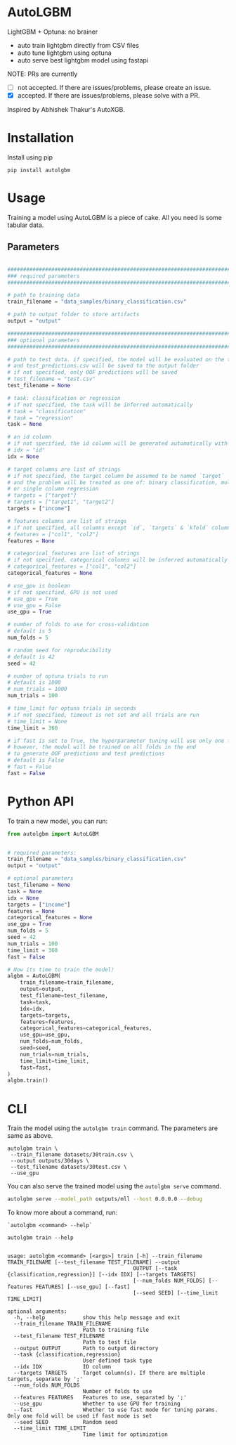 # AutoLGBM


LightGBM + Optuna:  no brainer

- auto train lightgbm directly from CSV files
- auto tune lightgbm using optuna
- auto serve best lightgbm model using fastapi

NOTE: PRs are currently
- [ ] not accepted. If there are issues/problems, please create an issue.
- [x] accepted. If there are issues/problems, please solve with a PR.

Inspired by Abhishek Thakur's AutoXGB.

# Installation

Install using pip

    pip install autolgbm


# Usage
Training a model using AutoLGBM is a piece of cake. All you need is some tabular data.

## Parameters

```python

###############################################################################
### required parameters
###############################################################################

# path to training data
train_filename = "data_samples/binary_classification.csv"

# path to output folder to store artifacts
output = "output"

###############################################################################
### optional parameters
###############################################################################

# path to test data. if specified, the model will be evaluated on the test data
# and test_predictions.csv will be saved to the output folder
# if not specified, only OOF predictions will be saved
# test_filename = "test.csv"
test_filename = None

# task: classification or regression
# if not specified, the task will be inferred automatically
# task = "classification"
# task = "regression"
task = None

# an id column
# if not specified, the id column will be generated automatically with the name `id`
# idx = "id"
idx = None

# target columns are list of strings
# if not specified, the target column be assumed to be named `target`
# and the problem will be treated as one of: binary classification, multiclass classification,
# or single column regression
# targets = ["target"]
# targets = ["target1", "target2"]
targets = ["income"]

# features columns are list of strings
# if not specified, all columns except `id`, `targets` & `kfold` columns will be used
# features = ["col1", "col2"]
features = None

# categorical_features are list of strings
# if not specified, categorical columns will be inferred automatically
# categorical_features = ["col1", "col2"]
categorical_features = None

# use_gpu is boolean
# if not specified, GPU is not used
# use_gpu = True
# use_gpu = False
use_gpu = True

# number of folds to use for cross-validation
# default is 5
num_folds = 5

# random seed for reproducibility
# default is 42
seed = 42

# number of optuna trials to run
# default is 1000
# num_trials = 1000
num_trials = 100

# time_limit for optuna trials in seconds
# if not specified, timeout is not set and all trials are run
# time_limit = None
time_limit = 360

# if fast is set to True, the hyperparameter tuning will use only one fold
# however, the model will be trained on all folds in the end
# to generate OOF predictions and test predictions
# default is False
# fast = False
fast = False
```

# Python API

To train a new model, you can run:

```python
from autolgbm import AutoLGBM


# required parameters:
train_filename = "data_samples/binary_classification.csv"
output = "output"

# optional parameters
test_filename = None
task = None
idx = None
targets = ["income"]
features = None
categorical_features = None
use_gpu = True
num_folds = 5
seed = 42
num_trials = 100
time_limit = 360
fast = False

# Now its time to train the model!
algbm = AutoLGBM(
    train_filename=train_filename,
    output=output,
    test_filename=test_filename,
    task=task,
    idx=idx,
    targets=targets,
    features=features,
    categorical_features=categorical_features,
    use_gpu=use_gpu,
    num_folds=num_folds,
    seed=seed,
    num_trials=num_trials,
    time_limit=time_limit,
    fast=fast,
)
algbm.train()
```

# CLI

Train the model using the `autolgbm train` command. The parameters are same as above.

```
autolgbm train \
 --train_filename datasets/30train.csv \
 --output outputs/30days \
 --test_filename datasets/30test.csv \
 --use_gpu
```

You can also serve the trained model using the `autolgbm serve` command.

```bash
autolgbm serve --model_path outputs/mll --host 0.0.0.0 --debug
```

To know more about a command, run:

    `autolgbm <command> --help` 

```
autolgbm train --help


usage: autolgbm <command> [<args>] train [-h] --train_filename TRAIN_FILENAME [--test_filename TEST_FILENAME] --output
                                        OUTPUT [--task {classification,regression}] [--idx IDX] [--targets TARGETS]
                                        [--num_folds NUM_FOLDS] [--features FEATURES] [--use_gpu] [--fast]
                                        [--seed SEED] [--time_limit TIME_LIMIT]

optional arguments:
  -h, --help            show this help message and exit
  --train_filename TRAIN_FILENAME
                        Path to training file
  --test_filename TEST_FILENAME
                        Path to test file
  --output OUTPUT       Path to output directory
  --task {classification,regression}
                        User defined task type
  --idx IDX             ID column
  --targets TARGETS     Target column(s). If there are multiple targets, separate by ';'
  --num_folds NUM_FOLDS
                        Number of folds to use
  --features FEATURES   Features to use, separated by ';'
  --use_gpu             Whether to use GPU for training
  --fast                Whether to use fast mode for tuning params. Only one fold will be used if fast mode is set
  --seed SEED           Random seed
  --time_limit TIME_LIMIT
                        Time limit for optimization
```

